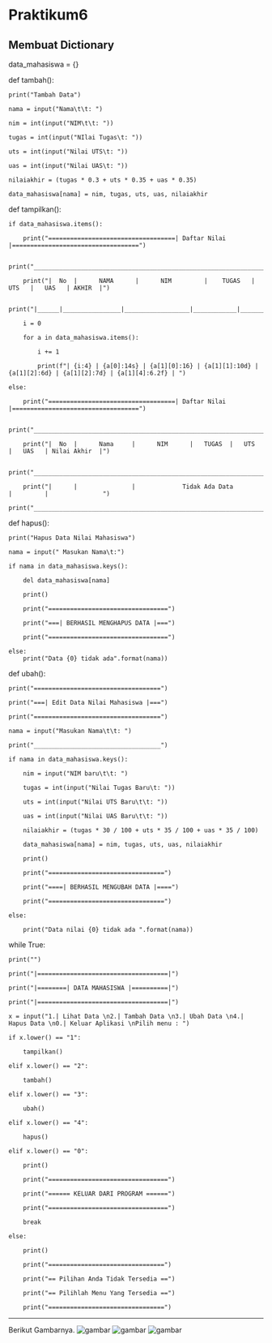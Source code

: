 # Praktikum6

## Membuat Dictionary

data_mahasiswa = {}

def tambah():

    print("Tambah Data")
    
    nama = input("Nama\t\t: ")
    
    nim = int(input("NIM\t\t: "))
    
    tugas = int(input("NIlai Tugas\t: "))
    
    uts = int(input("Nilai UTS\t: "))
    
    uas = int(input("Nilai UAS\t: "))
    
    nilaiakhir = (tugas * 0.3 + uts * 0.35 + uas * 0.35)
    
    data_mahasiswa[nama] = nim, tugas, uts, uas, nilaiakhir


def tampilkan():

    if data_mahasiswa.items():
    
        print("===================================| Daftar Nilai |===================================")
        
        print("______________________________________________________________________________________")
        
        print("|  No  |      NAMA      |      NIM         |    TUGAS   |   UTS   |   UAS   | AKHIR  |")
        
        print("|______|________________|__________________|____________|_________|_________|________|")
        
        i = 0
        
        for a in data_mahasiswa.items():
        
            i += 1
            
            print(f"| {i:4} | {a[0]:14s} | {a[1][0]:16} | {a[1][1]:10d} |  {a[1][2]:6d} | {a[1][2]:7d} | {a[1][4]:6.2f} | ")
            
    else:
    
        print("===================================| Daftar Nilai |===================================")
        
        print("______________________________________________________________________________________")
        
        print("|  No  |      Nama     |      NIM      |   TUGAS  |   UTS   |   UAS   | Nilai Akhir  |")
        
        print("______________________________________________________________________________________")
        
        print("|      |               |             Tidak Ada Data         |         |               ")
        
    print("______________________________________________________________________________________")


def hapus():

    print("Hapus Data Nilai Mahasiswa")
    
    nama = input(" Masukan Nama\t:")
    
    if nama in data_mahasiswa.keys():
    
        del data_mahasiswa[nama]
        
        print()
        
        print("=================================")
        
        print("===| BERHASIL MENGHAPUS DATA |===")
        
        print("=================================")
        
    else:
        print("Data {0} tidak ada".format(nama))


def ubah():

    print("===================================")
    
    print("===| Edit Data Nilai Mahasiswa |===")
    
    print("===================================")
    
    nama = input("Masukan Nama\t\t: ")
    
    print("___________________________________")
    
    if nama in data_mahasiswa.keys():
    
        nim = input("NIM baru\t\t: ")
        
        tugas = int(input("Nilai Tugas Baru\t: "))
        
        uts = int(input("Nilai UTS Baru\t\t: "))
        
        uas = int(input("Nilai UAS Baru\t\t: "))
        
        nilaiakhir = (tugas * 30 / 100 + uts * 35 / 100 + uas * 35 / 100)
        
        data_mahasiswa[nama] = nim, tugas, uts, uas, nilaiakhir
        
        print()
        
        print("================================")
        
        print("====| BERHASIL MENGUBAH DATA |====")
        
        print("================================")
        
    else:
    
        print("Data nilai {0} tidak ada ".format(nama))


while True:

    print("")
    
    print("|====================================|")
    
    print("|========| DATA MAHASISWA |==========|")
    
    print("|====================================|")
    
    x = input("1.| Lihat Data \n2.| Tambah Data \n3.| Ubah Data \n4.| Hapus Data \n0.| Keluar Aplikasi \nPilih menu : ")
    
    if x.lower() == "1":
    
        tampilkan()
        
    elif x.lower() == "2":
    
        tambah()
        
    elif x.lower() == "3":
    
        ubah()
        
    elif x.lower() == "4":
    
        hapus()
        
    elif x.lower() == "0":
    
        print()
        
        print("=================================")
        
        print("====== KELUAR DARI PROGRAM ======")
        
        print("=================================")
        
        break

    else:
    
        print()
        
        print("================================")
        
        print("== Pilihan Anda Tidak Tersedia ==")
        
        print("== Pilihlah Menu Yang Tersedia ==")
        
        print("================================")

----------------------------------------------------------------------------------------------------------------------------------
Berikut Gambarnya.
![gambar](Praktikum6/Cara.png)
![gambar](Praktikum6/Hasil.png)
![gambar](Praktikum6/Flowchart12.png)
